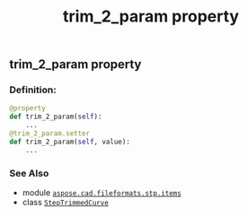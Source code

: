 ﻿---
title: trim_2_param property
second_title: Aspose.CAD for Python via .NET API References
description: 
type: docs
weight: 100
url: /python-net/aspose.cad.fileformats.stp.items/steptrimmedcurve/trim_2_param/
is_root: false
---

## trim_2_param property

### Definition:
```python
@property
def trim_2_param(self):
    ...
@trim_2_param.setter
def trim_2_param(self, value):
    ...
```

### See Also
* module [`aspose.cad.fileformats.stp.items`](../../)
* class [`StepTrimmedCurve`](/cad/python-net/aspose.cad.fileformats.stp.items/steptrimmedcurve)
